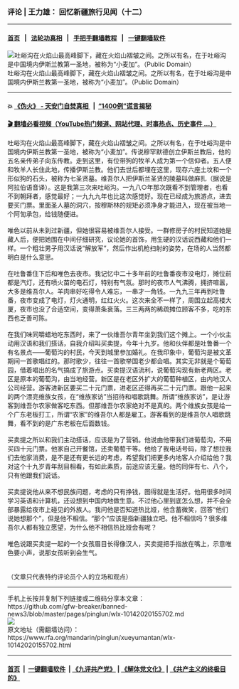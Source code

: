 ### 评论 | 王力雄： 回忆新疆旅行见闻（十二）
------------------------

#### [首页](https://github.com/gfw-breaker/banned-news3/blob/master/README.md) &nbsp;&nbsp;|&nbsp;&nbsp; [法轮功真相](https://github.com/begood0513/basic/blob/master/README.md)  &nbsp;&nbsp;|&nbsp;&nbsp; [手把手翻墙教程](https://github.com/gfw-breaker/guides/wiki)  &nbsp;&nbsp;|&nbsp;&nbsp; [一键翻墙软件](https://github.com/gfw-breaker/nogfw/blob/master/README.md)  



<div id="headerimg">
 <img alt="吐峪沟在火焰山最高峰脚下，藏在火焰山褶皱之间。之所以有名，在于吐峪沟是中国境内伊斯兰教第一圣地，被称为“小麦加”。（Public Domain）" src="https://www.rfa.org/mandarin/pinglun/xueyumantan/wlx-10142020155702.html/10010a00000054m8n2CB1.jpg/@@images/8ca515d6-f930-4321-92a9-59cc80d35f60.jpeg" title="吐峪沟在火焰山最高峰脚下，藏在火焰山褶皱之间。之所以有名，在于吐峪沟是中国境内伊斯兰教第一圣地，被称为“小麦加”。（Public Domain）"/>
 <div id="headerimgcontents">
  <div id="headerimgcaption">
   <span>
    吐峪沟在火焰山最高峰脚下，藏在火焰山褶皱之间。之所以有名，在于吐峪沟是中国境内伊斯兰教第一圣地，被称为“小麦加”。（Public Domain）
   </span>
   <!-- zoomattribute -->
  </div>
  <!-- headerimgcaption -->
 </div>
 <!-- headerimagecontents -->
</div>

<hr/>


#### 💥 [《伪火》 - 天安门自焚真相 ](http://158.247.195.190:10000/videos/blog/weihuo.html)&nbsp; |&nbsp; [“1400例”谎言揭秘  ](http://158.247.195.190:10000/videos/blog/jiexi1400.html)

#### [ 🎬  翻墙必看视频（YouTube热门频道、网站代理、时事热点、历史事件 ...）](https://github.com/gfw-breaker/links/blob/master/banned.md)

<div id="storytext">
 <div>
  <div class="slot_header">
  </div>
 </div>
 <p>
  吐峪沟在火焰山最高峰脚下，藏在火焰山褶皱之间。之所以有名，在于吐峪沟是中国境内伊斯兰教第一圣地，被称为“小麦加”。传说穆罕默德创立伊斯兰教后，他的五名亲传弟子向东传教。走到这里，有位带狗的牧羊人成为第一个信仰者。五人便和牧羊人长住此地，传播伊斯兰教。他们去世后都埋在这里，现存六座土坟和一个形似狗的石头，被称为七圣贤墓。维吾尔人把伊斯兰圣贤的陵墓叫做麻扎（据说是阿拉伯语音译）。这是我第三次来吐峪沟。一九八○年那次既看不到管理者，也看不到朝拜者，感觉最好；一九九九年也比这次感觉好。现在已经成为旅游点，进去要买门票。里面圣人墓的洞穴，按穆斯林的规矩必须净身才能进入，现在被当地一个阿訇承包，给钱随便进。
  <br/>
  <br/>
  唯色以前从未到过新疆，但她很容易被维吾尔人接受。一群修房子的村民知道她是藏人后，便把她围在中间仔细研究，议论她的首饰，用生硬的汉话说西藏和他们一样。一个粗壮男子用汉话说“解放军”，然后作出机枪扫射的姿势，在场的人当然都明白是什么意思。
  <br/>
  <br/>
  在吐鲁番住下后和唯色去夜市。我记忆中二十多年前的吐鲁番夜市没电灯，摊位前都是汽灯，还有喷火苗的电石灯，特别有气氛。那时的夜市人气沸腾，拥挤喧嚣，大多是维吾尔人。羊肉串好吃得令人难忘，一串才一角钱。一九九三年再到吐鲁番，夜市变成了电灯，灯火通明，红红火火。这次来全不一样了，周围立起高楼大厦，夜市也没了合适空间，变得萧条衰落。三三两两的稀疏摊位顾客不多，吃的东西也乏善可陈。
  <br/>
  <br/>
  在我们味同嚼蜡地吃东西时，来了一伙维吾尔青年坐到我们这个摊上。一个小伙主动用汉语和我们搭话，自我介绍叫买卖提，今年十九岁。他和伙伴都是吐鲁番一个有名景点——葡萄沟的村民，今天到城里参加婚礼。在我印象中，葡萄沟是被文革期间一首歌唱红的。那时歌少，往往一首歌举国老少都会唱。其实无非就是个葡萄园，借着唱出的名气搞成了旅游点。买卖提汉语流利，说葡萄沟现有新老两区。老区是原本的葡萄沟，由当地经营。新区是在老区外扩大的葡萄种植区，由内地汉人公司经营。游客进新区要买二十元门票，进老区还得再买二十元门票。跟他一起来的两个漂亮维族女孩，在“维族家访”当招待和唱歌跳舞。所谓“维族家访”，是让游客到维吾尔农家做客吃东西。但那维吾尔农家绝对不是真的。两个维族女孩是给一个广东老板打工，所谓“农家”的维吾尔人都是雇工。游客看到的是维吾尔人唱歌跳舞，看不到的是广东老板在后面数钱。
  <br/>
  <br/>
  买卖提之所以和我们主动搭话，应该是为了营销。他说由他带我们进葡萄沟，不用买四十元门票。他家自己开餐馆，还卖葡萄干等。他给了我电话号码，除了想拉我们去他家消费，是不是还有更长远的考虑，希望我们把更多内地客人介绍给他？我对这个十九岁青年刮目相看，有如此素质，前途应该无量。他的同伴有七、八个，只有他跟我们说话。
  <br/>
  <br/>
  买卖提说他从来不想民族问题，考虑的只有挣钱，图得就是生活好。他用很多时间学习英语和计算机，还设想到中国内地做生意。不过他心里到底怎么想，并不会全部暴露给夜市上碰见的外族人。我问他是否知道热比娅，他含蓄微笑，回答“他们说她想那个”，但是他不相信。“那个”应该是指新疆独立吧。他不相信吗？很多维吾尔人都有独立愿望，为什么他不相信热比娅会有呢？
  <br/>
  <br/>
  唯色说跟买卖提一起的一个女孩眉目长得像汉人，买卖提把手指放在嘴上，示意唯色要小声，说那女孩听到会生气。
  <br/>
  <br/>
  <br/>
  （文章只代表特约评论员个人的立场和观点）
 </p>
</div>

<hr/>
手机上长按并复制下列链接或二维码分享本文章：<br/>
https://github.com/gfw-breaker/banned-news3/blob/master/pages/pinglun/wlx-10142020155702.md <br/>
<a href='https://github.com/gfw-breaker/banned-news3/blob/master/pages/pinglun/wlx-10142020155702.md'><img src='https://github.com/gfw-breaker/banned-news3/blob/master/pages/pinglun/wlx-10142020155702.md.png'/></a> <br/>
原文地址（需翻墙访问）：https://www.rfa.org/mandarin/pinglun/xueyumantan/wlx-10142020155702.html


------------------------
#### [首页](https://github.com/gfw-breaker/banned-news3/blob/master/README.md) &nbsp;|&nbsp; [一键翻墙软件](https://github.com/gfw-breaker/nogfw/blob/master/README.md) &nbsp;| [《九评共产党》](https://github.com/gfw-breaker/9ping.md/blob/master/README.md#九评之一评共产党是什么) | [《解体党文化》](https://github.com/gfw-breaker/jtdwh.md/blob/master/README.md) | [《共产主义的终极目的》](https://github.com/gfw-breaker/gczydzjmd.md/blob/master/README.md)


<img src='http://gfw-breaker.win/banned-news3/pages/pinglun/wlx-10142020155702.md' width='0px' height='0px'/>